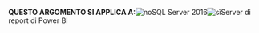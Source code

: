 **QUESTO ARGOMENTO SI APPLICA A:**![no](media/no.png)SQL Server 2016![sì](media/yes.png)Server di report di Power BI